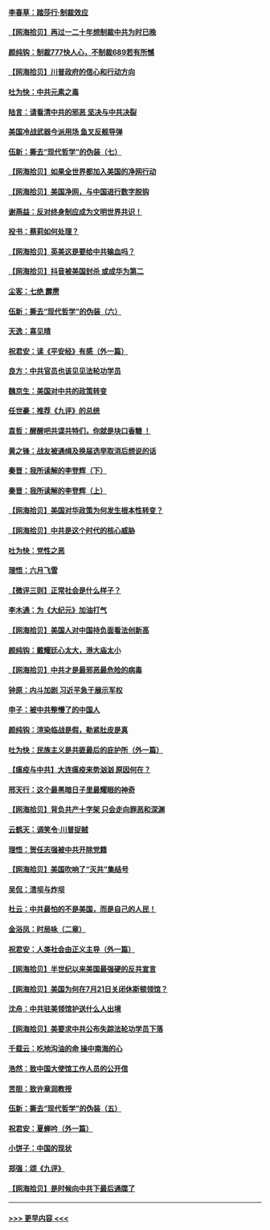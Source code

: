 #### [李春草：踏莎行·制裁效应](../pages/nsc993/n12318290.md?t=08101002) 
#### [【网海拾贝】再过一二十年想制裁中共为时已晚](../pages/nsc993/n12318195.md?t=08101002) 
#### [颜纯钩：制裁777快人心，不制裁689若有所憾](../pages/nsc993/n12316912.md?t=08101002) 
#### [【网海拾贝】川普政府的信心和行动方向](../pages/nsc993/n12316673.md?t=08101002) 
#### [吐为快：中共元素之毒](../pages/nsc993/n12316547.md?t=08101002) 
#### [陆言：请看清中共的邪恶 坚决与中共决裂](../pages/nsc993/n12315784.md?t=08101002) 
#### [美国冷战武器今派用场 鱼叉反舰导弹](../pages/nsc993/n12316258.md?t=08101002) 
#### [伍新：撕去“现代哲学”的伪装（七）](../pages/nsc993/n12315846.md?t=08101002) 
#### [【网海拾贝】如果全世界都加入美国的净网行动](../pages/nsc993/n12315588.md?t=08101002) 
#### [【网海拾贝】美国净网，与中国进行数字脱钩](../pages/nsc993/n12312813.md?t=08101002) 
#### [谢燕益：反对终身制应成为文明世界共识！](../pages/nsc993/n12310465.md?t=08101002) 
#### [投书：蔡莉如何处理？](../pages/nsc993/n12310224.md?t=08101002) 
#### [【网海拾贝】英美这是要给中共输血吗？](../pages/nsc993/n12307646.md?t=08101002) 
#### [【网海拾贝】抖音被美国封杀 或成华为第二](../pages/nsc993/n12305277.md?t=08101002) 
#### [尘客：七绝 霹雳](../pages/nsc993/n12304053.md?t=08101002) 
#### [伍新：撕去“现代哲学”的伪装（六）](../pages/nsc993/n12303243.md?t=08101002) 
#### [天逸：喜见晴](../pages/nsc993/n12303226.md?t=08101002) 
#### [祝君安：读《平安经》有感（外一篇）](../pages/nsc993/n12303170.md?t=08101002) 
#### [良方：中共官员也该见见法轮功学员](../pages/nsc993/n12302985.md?t=08101002) 
#### [魏京生：美国对中共的政策转变](../pages/nsc993/n12302929.md?t=08101002) 
#### [任世豪：推荐《九评》的总统](../pages/nsc993/n12302838.md?t=08101002) 
#### [袁哲：醒醒吧共谍共特们，你就是块口香糖 ！](../pages/nsc993/n12302678.md?t=08101002) 
#### [黄之锋：战友被通缉及换届选举取消后想说的话](../pages/nsc993/n12302681.md?t=08101002) 
#### [秦晋：我所读解的李登辉（下）](../pages/nsc993/n12302171.md?t=08101002) 
#### [秦晋：我所读解的李登辉（上）](../pages/nsc993/n12301979.md?t=08101002) 
#### [【网海拾贝】美国对华政策为何发生根本性转变？](../pages/nsc993/n12302091.md?t=08101002) 
#### [【网海拾贝】中共是这个时代的核心威胁](../pages/nsc993/n12300541.md?t=08101002) 
#### [吐为快：党性之恶](../pages/nsc993/n12300263.md?t=08101002) 
#### [理悟：六月飞雪](../pages/nsc993/n12300243.md?t=08101002) 
#### [【微评三则】正常社会是什么样子？](../pages/nsc993/n12300228.md?t=08101002) 
#### [李木通：为《大纪元》加油打气](../pages/nsc993/n12280363.md?t=08101002) 
#### [【网海拾贝】美国人对中国持负面看法创新高](../pages/nsc993/n12298720.md?t=08101002) 
#### [颜纯钩：戴耀廷心太大，港大庙太小](../pages/nsc993/n12297682.md?t=08101002) 
#### [【网海拾贝】中共才是最邪恶最危险的病毒](../pages/nsc993/n12296470.md?t=08101002) 
#### [钟原：内斗加剧 习近平急于展示军权](../pages/nsc993/n12292544.md?t=08101002) 
#### [申子：被中共整懵了的中国人](../pages/nsc993/n12291389.md?t=08101002) 
#### [颜纯钩：渲染临战是假，勒紧肚皮是真](../pages/nsc993/n12290945.md?t=08101002) 
#### [吐为快：民族主义是共匪最后的庇护所（外一篇）](../pages/nsc993/n12290887.md?t=08101002) 
#### [【瘟疫与中共】大连瘟疫来势汹汹 原因何在？](../pages/nsc993/n12287474.md?t=08101002) 
#### [邢天行：这个最黑暗日子里最耀眼的神奇](../pages/nsc993/n12289882.md?t=08101002) 
#### [【网海拾贝】背负共产十字架 只会走向罪恶和深渊](../pages/nsc993/n12288290.md?t=08101002) 
#### [云鹤天：调笑令·川普捉贼](../pages/nsc993/n12285672.md?t=08101002) 
#### [理悟：贺任志强被中共开除党籍](../pages/nsc993/n12285597.md?t=08101002) 
#### [【网海拾贝】美国吹响了“灭共”集结号](../pages/nsc993/n12284522.md?t=08101002) 
#### [吴侃：溃坝与炸坝](../pages/nsc993/n12283593.md?t=08101002) 
#### [杜云：中共最怕的不是美国，而是自己的人民！](../pages/nsc993/n12282935.md?t=08101002) 
#### [金浴凤：时局咏（二章）](../pages/nsc993/n12282923.md?t=08101002) 
#### [祝君安：人类社会由正义主导（外一篇）](../pages/nsc993/n12282809.md?t=08101002) 
#### [【网海拾贝】半世纪以来美国最强硬的反共宣言](../pages/nsc993/n12282656.md?t=08101002) 
#### [【网海拾贝】美国为何在7月21日关闭休斯顿领馆？](../pages/nsc993/n12279731.md?t=08101002) 
#### [沈舟：中共驻美领馆护送什么人出境](../pages/nsc993/n12278949.md?t=08101002) 
#### [【网海拾贝】美要求中共公布失踪法轮功学员下落](../pages/nsc993/n12277656.md?t=08101002) 
#### [千载云：吃地沟油的命 操中南海的心](../pages/nsc993/n12277533.md?t=08101002) 
#### [浩然：致中国大使馆工作人员的公开信](../pages/nsc993/n12277436.md?t=08101002) 
#### [苦胆：致许章润教授](../pages/nsc993/n12274876.md?t=08101002) 
#### [伍新：撕去“现代哲学”的伪装（五）](../pages/nsc993/n12274833.md?t=08101002) 
#### [祝君安：夏蝉吟（外一篇）](../pages/nsc993/n12274794.md?t=08101002) 
#### [小饼子：中国的现状](../pages/nsc993/n12274774.md?t=08101002) 
#### [郑强：颂《九评》](../pages/nsc993/n12274570.md?t=08101002) 
#### [【网海拾贝】是时候向中共下最后通牒了](../pages/nsc993/n12274156.md?t=08101002) 

----
#### [ >>> 更早内容 <<< ](../indexes/nsc993-earlier.md)
